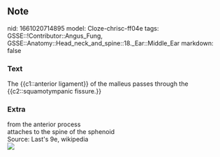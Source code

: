 ## Note
nid: 1661020714895
model: Cloze-chrisc-ff04e
tags: GSSE::!Contributor::Angus_Fung, GSSE::Anatomy::Head_neck_and_spine::18._Ear::Middle_Ear
markdown: false

### Text
The {{c1::anterior ligament}} of the malleus passes through the {{c2::squamotympanic fissure.}}

### Extra
<div>
  from the anterior process
</div>
<div>
  attaches to the spine of the sphenoid
</div>
<div>
  Source: Last's 9e, wikipedia
</div>
<div><img src="Gray912.png"></div>
